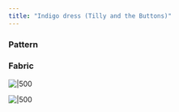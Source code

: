 ```yaml
---
title: "Indigo dress (Tilly and the Buttons)"
---
```


### Pattern

### Fabric


![|500](projects/attachments/DSCF7966.jpg)

![|500](projects/attachments/DSCF7967.jpg)

